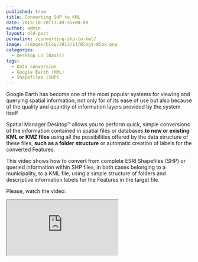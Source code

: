 ```yaml
---
published: true
title: Converting SHP to KML
date: 2013-10-28T17:49:55+00:00
author: admin
layout: old-post
permalink: /converting-shp-to-kml/
image: /images/blog/2013/11/Blog1-85px.png
categories:
  - Desktop L1 (Basic)
tags:
  - Data conversion
  - Google Earth (KML)
  - Shapefiles (SHP)
---
```

Google Earth has become one of the most popular systems for viewing and querying spatial information, not only for of its ease of use but also because of the quality and quantity of information layers provided by the system itself<!--more-->

Spatial Manager Desktop™ allows you to perform quick, simple conversions of the information contained in spatial files or databases **to new or existing KML or KMZ files** using all the possibilities offered by the data structure of these files, **such as a folder structure** or automatic creation of labels for the converted Features.

This video shows how to convert from complete ESRI Shapefiles (SHP) or queried information within SHP files, in both cases belonging to a municipality, to a KML file, using a simple structure of folders and descriptive information labels for the Features in the target file.

Please, watch the video:

<!-- <div class="embed-responsive embed-responsive-16by9">
  <iframe class="embed-responsive-item" src="https://www.youtube.com/embed/X0DY8OZ1h0g"></iframe>
</div> -->

<div class="embed-responsive embed-responsive-16by9">
  <iframe class="embed-responsive-item" src="https://player.vimeo.com/video/137857207" allowfullscreen></iframe>
</div>